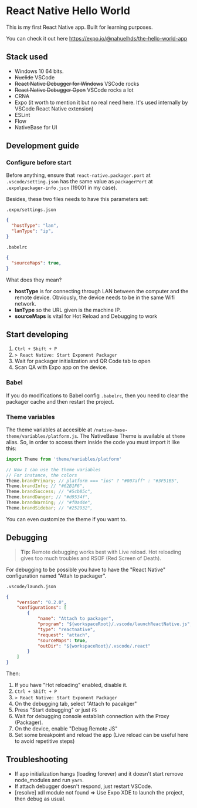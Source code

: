# React Native Hello World

This is my first React Native app. Built for learning purposes.

You can check it out here https://expo.io/@nahuelhds/the-hello-world-app

## Stack used

* Windows 10 64 bits.
* ~~Nuclide~~ VSCode
* ~~React Native Debugger for Windows~~ VSCode rocks
* ~~React Native Debugger Open~~ VSCode rocks a lot
* CRNA
* Expo (it worth to mention it but no real need here. It's used internally by VSCode React Native extension)
* ESLint
* Flow
* NativeBase for UI

## Development guide

### Configure before start

Before anything, ensure that `react-native.packager.port` at `.vscode/setting.json` has the same value as `packagerPort` at `.expo\packager-info.json` (19001 in my case).

Besides, these two files needs to have this parameters set:

`.expo/settings.json`

```json
{
  "hostType": "lan",
  "lanType": "ip",
}
```

`.babelrc`

```json
{
  "sourceMaps": true,
}
```

What does they mean?

* **hostType** is for connecting through LAN between the computer and the remote device. Obviously, the device needs to be in the same Wifi network.
* **lanType** so the URL given is the machine IP.
* **sourceMaps** is vital for Hot Reload and Debugging to work

## Start developing

1. `Ctrl + Shift + P`
1. `> React Native: Start Exponent Packager`
1. Wait for packager initialization and QR Code tab to open
1. Scan QA with Expo app on the device.

### Babel

If you do modifications to Babel config `.babelrc`, then you need to clear the packager cache and then restart the project.

### Theme variables

The theme variables at accesible at `/native-base-theme/variables/platform.js`. The NativeBase Theme is available at `theme` alias.
So, in order to access them inside the code you must import it like this:

```js
import Theme from 'theme/variables/platform'

// Now I can use the theme variables
// For instance, the colors
Theme.brandPrimary; // platform === "ios" ? "#007aff" : "#3F51B5",
Theme.brandInfo; // "#62B1F6",
Theme.brandSuccess; // "#5cb85c",
Theme.brandDanger; // "#d9534f",
Theme.brandWarning; // "#f0ad4e",
Theme.brandSidebar; // "#252932",
```

You can even customize the theme if you want to.

## Debugging

> **Tip:** Remote debugging works best with Live reload. Hot reloading gives too much troubles and RSOF (Red Screen of Death).

For debugging to be possible you have to have the "React Native" configuration named "Attah to packager".

`.vscode/launch.json`

```json
{
    "version": "0.2.0",
    "configurations": [
        {
            "name": "Attach to packager",
            "program": "${workspaceRoot}/.vscode/launchReactNative.js",
            "type": "reactnative",
            "request": "attach",
            "sourceMaps": true,
            "outDir": "${workspaceRoot}/.vscode/.react"
        }
    ]
}
```

Then:

1. If you have "Hot reloading" enabled, disable it.
1. `Ctrl + Shift + P`
1. `> React Native: Start Exponent Packager`
1. On the debugging tab, select "Attach to pacakger"
1. Press "Start debugging" or just `F5`
1. Wait for debugging console establish connection with the Proxy (Packager).
1. On the device, enable "Debug Remote JS"
1. Set some breakpoint and reload the app (Live reload can be useful here to avoid repetitive steps)

## Troubleshooting

* If app initialization hangs (loading forever) and it doesn't start remove node_modules and run `yarn`.
* If attach debugger doesn't respond, just restart VSCode.
* [resolve] xdl module not found => Use Expo XDE to launch the project, then debug as usual.
